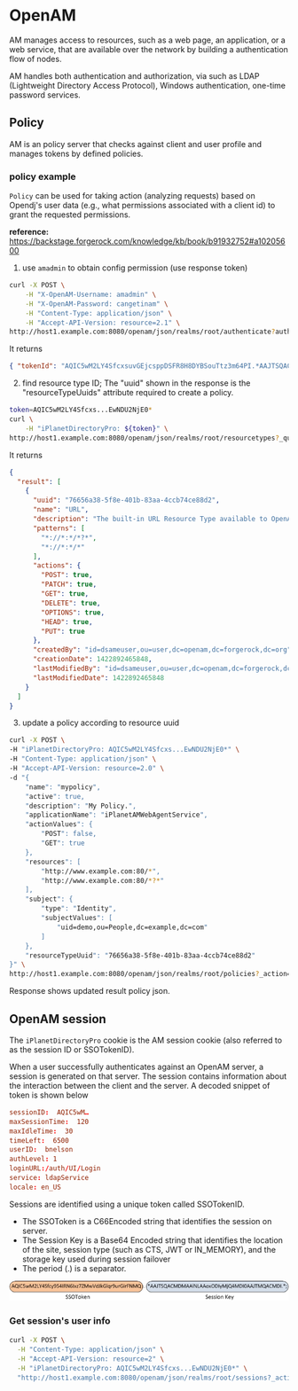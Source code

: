 # OpenAM

AM manages access to resources, such as a web page, an application, or a web service, that are available over the network by building a authentication flow of nodes.

AM handles both authentication and authorization, via such as LDAP (Lightweight Directory Access Protocol), Windows authentication, one-time password services.

## Policy

AM is an policy server that checks against client and user profile and manages tokens by defined policies.

### policy example

`Policy` can be used for taking action (analyzing requests) based on Opendj's user data (e.g., what permissions associated with a client id) to grant the requested permissions.

**reference:**
https://backstage.forgerock.com/knowledge/kb/book/b91932752#a10205600

1. use `amadmin` to obtain config permission (use response token)
```bash
curl -X POST \
    -H "X-OpenAM-Username: amadmin" \
    -H "X-OpenAM-Password: cangetinam" \
    -H "Content-Type: application/json" \
    -H "Accept-API-Version: resource=2.1" \
http://host1.example.com:8080/openam/json/realms/root/authenticate?authIndexType=service&authIndexValue=adminconsoleservice
```
It returns
```json
{ "tokenId": "AQIC5wM2LY4SfcxsuvGEjcsppDSFR8H8DYBSouTtz3m64PI.*AAJTSQACMDIAAlNLABQtNTQwMTU3NzgxODI0NzE3OTIwNAEwNDU2NjE0*", "successUrl": "/openam/console", "realm": "/" } 
```

2. find resource type ID; The "uuid" shown in the response is the "resourceTypeUuids" attribute required to create a policy.
```bash
token=AQIC5wM2LY4Sfcxs...EwNDU2NjE0*
curl \
    -H "iPlanetDirectoryPro: ${token}" \
http://host1.example.com:8080/openam/json/realms/root/resourcetypes?_queryFilter=true
```
It returns
```json
{
  "result": [
    {
      "uuid": "76656a38-5f8e-401b-83aa-4ccb74ce88d2",
      "name": "URL",
      "description": "The built-in URL Resource Type available to OpenAM Policies.",
      "patterns": [
        "*://*:*/*?*",
        "*://*:*/*"
      ],
      "actions": {
        "POST": true,
        "PATCH": true,
        "GET": true,
        "DELETE": true,
        "OPTIONS": true,
        "HEAD": true,
        "PUT": true
      },
      "createdBy": "id=dsameuser,ou=user,dc=openam,dc=forgerock,dc=org",
      "creationDate": 1422892465848,
      "lastModifiedBy": "id=dsameuser,ou=user,dc=openam,dc=forgerock,dc=org",
      "lastModifiedDate": 1422892465848
    }
  ]
}
```

3. update a policy according to resource uuid
```bash
curl -X POST \
-H "iPlanetDirectoryPro: AQIC5wM2LY4Sfcxs...EwNDU2NjE0*" \
-H "Content-Type: application/json" \
-H "Accept-API-Version: resource=2.0" \
-d "{
    "name": "mypolicy",
    "active": true,
    "description": "My Policy.",
    "applicationName": "iPlanetAMWebAgentService",
    "actionValues": {
        "POST": false,
        "GET": true
    },
    "resources": [
        "http://www.example.com:80/*",
        "http://www.example.com:80/*?*"
    ],
    "subject": {
        "type": "Identity",
        "subjectValues": [
            "uid=demo,ou=People,dc=example,dc=com"
        ]
    },
    "resourceTypeUuid": "76656a38-5f8e-401b-83aa-4ccb74ce88d2"
}" \
http://host1.example.com:8080/openam/json/realms/root/policies?_action=create
```
Response shows updated result policy json.

## OpenAM session

The `iPlanetDirectoryPro` cookie is the AM session cookie (also referred to as the session ID or SSOTokenID).

When a user successfully authenticates against an OpenAM server, a session is generated on that server.  The session contains information about the interaction between the client and the server. A decoded snippet of token is shown below
```conf
sessionID:  AQIC5wM…
maxSessionTime:  120
maxIdleTime:  30
timeLeft:  6500
userID:  bnelson
authLevel: 1
loginURL:/auth/UI/Login
service: ldapService
locale: en_US
```

Sessions are identified using a unique token called SSOTokenID. 

* The SSOToken is a C66Encoded string that identifies the session on server.  
* The Session Key is a Base64 Encoded string that identifies the location of the site, session type (such as CTS, JWT or IN_MEMORY), and the storage key used during session failover
* The period (.) is a separator.

![ssotokenid](imgs/ssotokenid.jpg "ssotokenid")

### Get session's user info

```bash
curl -X POST \
  -H "Content-Type: application/json" \
  -H "Accept-API-Version: resource=2" \
  -H "iPlanetDirectoryPro: AQIC5wM2LY4Sfcxs...EwNDU2NjE0*" \
  "http://host1.example.com:8080/openam/json/realms/root/sessions?_action=getSessionProperties&tokenId=BXCCq...NX*1*"
```